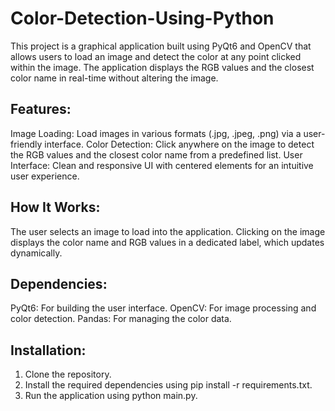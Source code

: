 ﻿# Color-Detection-Using-Python

 This project is a graphical application built using PyQt6 and OpenCV that allows users to load an image and detect the color at any point clicked within the image. The application displays the RGB values and the closest color name in real-time without altering the image.

## Features:
Image Loading: Load images in various formats (.jpg, .jpeg, .png) via a user-friendly interface.
Color Detection: Click anywhere on the image to detect the RGB values and the closest color name from a predefined list.
User Interface: Clean and responsive UI with centered elements for an intuitive user experience.
## How It Works:
The user selects an image to load into the application.
Clicking on the image displays the color name and RGB values in a dedicated label, which updates dynamically.
## Dependencies:
PyQt6: For building the user interface.
OpenCV: For image processing and color detection.
Pandas: For managing the color data.
## Installation:
1. Clone the repository.
2. Install the required dependencies using pip install -r requirements.txt.
3. Run the application using python main.py.
